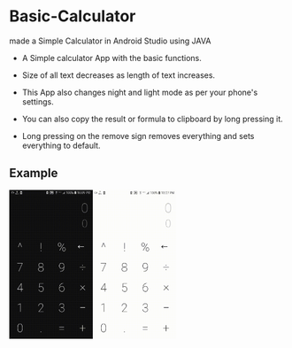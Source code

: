 # Basic-Calculator
made a Simple Calculator in Android Studio using JAVA

* A Simple calculator App with the basic functions.

* Size of all text decreases as length of text increases.

* This App also changes night and light mode as per your phone's settings.

* You can also copy the result or formula to clipboard by long pressing it.

* Long pressing on the remove sign removes everything and sets everything to default.

## Example
<div style="display:flex;">
<img alt="App image" src="Examples/example1.gif" width="30%">
<img alt="App image" src="Examples/example2.gif" width="30%">
</div>

